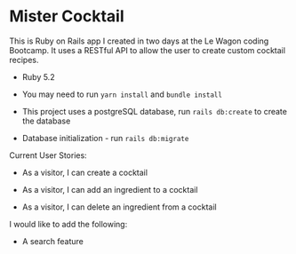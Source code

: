 # Mister Cocktail

This is Ruby on Rails app I created in two days at the Le Wagon coding Bootcamp. It uses a RESTful API to allow the user to create custom cocktail recipes.

* Ruby 5.2

* You may need to run `yarn install` and `bundle install`

* This project uses a postgreSQL database, run `rails db:create` to create the database

* Database initialization - run `rails db:migrate`

Current User Stories:

  * As a visitor, I can create a cocktail

  * As a visitor, I can add an ingredient to a cocktail

  * As a visitor, I can delete an ingredient from a cocktail

I would like to add the following:
  
  * A search feature
